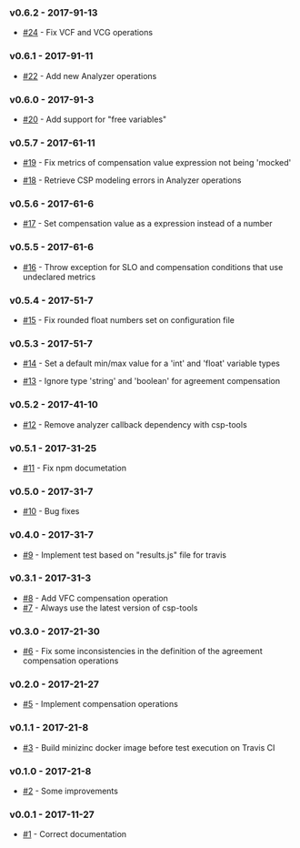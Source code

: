 ### v0.6.2 - 2017-91-13

- [#24](https://github.com/isa-group/governify-agreement-analyzer/issues/24) - Fix VCF and VCG operations

### v0.6.1 - 2017-91-11

- [#22](https://github.com/isa-group/governify-agreement-analyzer/issues/22) - Add new Analyzer operations

### v0.6.0 - 2017-91-3

- [#20](https://github.com/isa-group/governify-agreement-analyzer/issues/20) - Add support for "free variables"

### v0.5.7 - 2017-61-11

- [#19](https://github.com/isa-group/governify-agreement-analyzer/issues/19) - Fix metrics of compensation value expression not being 'mocked'

- [#18](https://github.com/isa-group/governify-agreement-analyzer/issues/18) - Retrieve CSP modeling errors in Analyzer operations

### v0.5.6 - 2017-61-6

- [#17](https://github.com/isa-group/governify-agreement-analyzer/issues/17) - Set compensation value as a expression instead of a number

### v0.5.5 - 2017-61-6

- [#16](https://github.com/isa-group/governify-agreement-analyzer/issues/16) - Throw exception for SLO and compensation conditions that use undeclared metrics

### v0.5.4 - 2017-51-7

- [#15](https://github.com/isa-group/governify-agreement-analyzer/issues/15) - Fix rounded float numbers set on configuration file

### v0.5.3 - 2017-51-7

- [#14](https://github.com/isa-group/governify-agreement-analyzer/issues/14) - Set a default min/max value for a 'int' and 'float' variable types

- [#13](https://github.com/isa-group/governify-agreement-analyzer/issues/13) - Ignore type 'string' and 'boolean' for agreement compensation

### v0.5.2 - 2017-41-10

- [#12](https://github.com/isa-group/governify-agreement-analyzer/issues/12) - Remove analyzer callback dependency with csp-tools

### v0.5.1 - 2017-31-25

- [#11](https://github.com/isa-group/governify-agreement-analyzer/issues/11) - Fix npm documetation

### v0.5.0 - 2017-31-7
- [#10](https://github.com/isa-group/governify-agreement-analyzer/issues/10) - Bug fixes

### v0.4.0 - 2017-31-7

- [#9](https://github.com/isa-group/governify-agreement-analyzer/issues/9) - Implement test based on "results.js" file for travis


### v0.3.1 - 2017-31-3

- [#8](https://github.com/isa-group/governify-agreement-analyzer/issues/8) - Add VFC compensation operation
- [#7](https://github.com/isa-group/governify-agreement-analyzer/issues/7) - Always use the latest version of csp-tools

### v0.3.0 - 2017-21-30

- [#6](https://github.com/isa-group/governify-agreement-analyzer/issues/6) - Fix some inconsistencies in the definition of the agreement compensation operations

### v0.2.0 - 2017-21-27

- [#5](https://github.com/isa-group/governify-agreement-analyzer/issues/5) - Implement compensation operations

### v0.1.1 - 2017-21-8

- [#3](https://github.com/isa-group/governify-agreement-analyzer/issues/3) - Build minizinc docker image before test execution on Travis CI

### v0.1.0 - 2017-21-8

- [#2](https://github.com/isa-group/governify-agreement-analyzer/issues/2) - Some improvements

### v0.0.1 - 2017-11-27

- [#1](https://github.com/isa-group/governify-agreement-analyzer/issues/1) - Correct documentation

